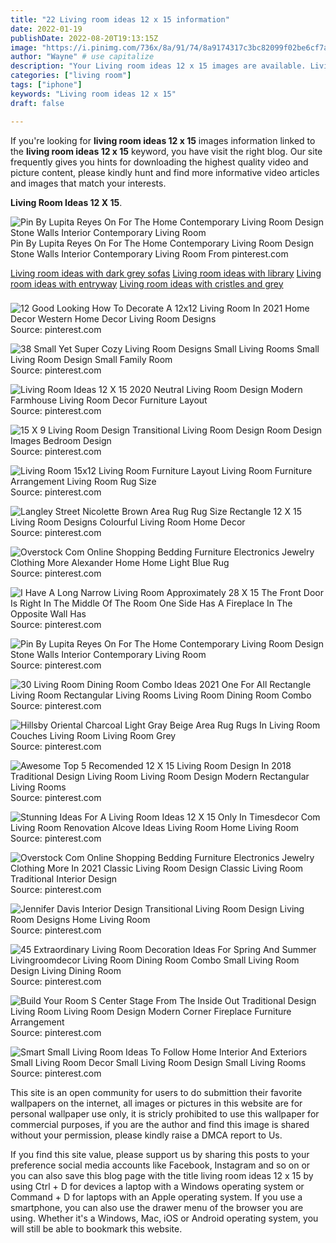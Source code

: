 ```yaml
---
title: "22 Living room ideas 12 x 15 information"
date: 2022-01-19
publishDate: 2022-08-20T19:13:15Z
image: "https://i.pinimg.com/736x/8a/91/74/8a9174317c3bc82099f02be6cf7a8b38--small-living-rooms-living-room-ideas.jpg"
author: "Wayne" # use capitalize
description: "Your Living room ideas 12 x 15 images are available. Living room ideas 12 x 15 are a topic that is being searched for and liked by netizens now. You can Find and Download the Living room ideas 12 x 15 files here. Find and Download all free vectors."
categories: ["living room"]
tags: ["iphone"]
keywords: "Living room ideas 12 x 15"
draft: false

---
```


If you're looking for **living room ideas 12 x 15** images information linked to the **living room ideas 12 x 15** keyword, you have visit the right  blog.  Our site frequently  gives you  hints  for downloading  the highest  quality video and picture  content, please kindly hunt and find more informative video articles and images  that match your interests.

**Living Room Ideas 12 X 15**. 

![Pin By Lupita Reyes On For The Home Contemporary Living Room Design Stone Walls Interior Contemporary Living Room](https://i.pinimg.com/originals/13/57/33/1357330c7e2844101d708fb1162cedc4.jpg "Pin By Lupita Reyes On For The Home Contemporary Living Room Design Stone Walls Interior Contemporary Living Room")
Pin By Lupita Reyes On For The Home Contemporary Living Room Design Stone Walls Interior Contemporary Living Room From pinterest.com

[Living room ideas with dark grey sofas](/living-room-ideas-with-dark-grey-sofas/)
[Living room ideas with library](/living-room-ideas-with-library/)
[Living room ideas with entryway](/living-room-ideas-with-entryway/)
[Living room ideas with cristles and grey](/living-room-ideas-with-cristles-and-grey/)



### 

 


![12 Good Looking How To Decorate A 12x12 Living Room In 2021 Home Decor Western Home Decor Living Room Designs](https://i.pinimg.com/236x/71/13/2f/71132fb00adcef691fd24adcb71b3487.jpg "12 Good Looking How To Decorate A 12x12 Living Room In 2021 Home Decor Western Home Decor Living Room Designs")
Source: pinterest.com

 

![38 Small Yet Super Cozy Living Room Designs Small Living Rooms Small Living Room Design Small Family Room](https://i.pinimg.com/originals/a6/3e/5f/a63e5fc2eddcc5adcdd7ef55d8d151b1.jpg "38 Small Yet Super Cozy Living Room Designs Small Living Rooms Small Living Room Design Small Family Room")
Source: pinterest.com

 

![Living Room Ideas 12 X 15 2020 Neutral Living Room Design Modern Farmhouse Living Room Decor Furniture Layout](https://i.pinimg.com/736x/c4/5f/f5/c45ff54dad9cc387118d926b1a5b618f.jpg "Living Room Ideas 12 X 15 2020 Neutral Living Room Design Modern Farmhouse Living Room Decor Furniture Layout")
Source: pinterest.com

 

![15 X 9 Living Room Design Transitional Living Room Design Room Design Images Bedroom Design](https://i.pinimg.com/736x/54/52/af/5452afc66e9fb1a05b029c83294b3d29.jpg "15 X 9 Living Room Design Transitional Living Room Design Room Design Images Bedroom Design")
Source: pinterest.com

 

![Living Room 15x12 Living Room Furniture Layout Living Room Furniture Arrangement Living Room Rug Size](https://i.pinimg.com/originals/3a/d7/20/3ad72092c99822348eff77a9a2917695.jpg "Living Room 15x12 Living Room Furniture Layout Living Room Furniture Arrangement Living Room Rug Size")
Source: pinterest.com

 

![Langley Street Nicolette Brown Area Rug Rug Size Rectangle 12 X 15 Living Room Designs Colourful Living Room Home Decor](https://i.pinimg.com/originals/2e/c9/44/2ec944c9e68a4f74de73b0fd4eb0ca3e.jpg "Langley Street Nicolette Brown Area Rug Rug Size Rectangle 12 X 15 Living Room Designs Colourful Living Room Home Decor")
Source: pinterest.com

 

![Overstock Com Online Shopping Bedding Furniture Electronics Jewelry Clothing More Alexander Home Home Light Blue Rug](https://i.pinimg.com/originals/3e/e3/e3/3ee3e376b836304f4b1b51c27eb3a625.jpg "Overstock Com Online Shopping Bedding Furniture Electronics Jewelry Clothing More Alexander Home Home Light Blue Rug")
Source: pinterest.com

 

![I Have A Long Narrow Living Room Approximately 28 X 15 The Front Door Is Right In The Middle Of The Room One Side Has A Fireplace In The Opposite Wall Has](https://i.pinimg.com/736x/23/e4/8d/23e48d6c3fe82f9c88c58355466d130e.jpg "I Have A Long Narrow Living Room Approximately 28 X 15 The Front Door Is Right In The Middle Of The Room One Side Has A Fireplace In The Opposite Wall Has")
Source: pinterest.com

 

![Pin By Lupita Reyes On For The Home Contemporary Living Room Design Stone Walls Interior Contemporary Living Room](https://i.pinimg.com/originals/13/57/33/1357330c7e2844101d708fb1162cedc4.jpg "Pin By Lupita Reyes On For The Home Contemporary Living Room Design Stone Walls Interior Contemporary Living Room")
Source: pinterest.com

 

![30 Living Room Dining Room Combo Ideas 2021 One For All Rectangle Living Room Rectangular Living Rooms Living Room Dining Room Combo](https://i.pinimg.com/736x/6e/f6/51/6ef651d0f317254c96b121a66c3b095b.jpg "30 Living Room Dining Room Combo Ideas 2021 One For All Rectangle Living Room Rectangular Living Rooms Living Room Dining Room Combo")
Source: pinterest.com

 

![Hillsby Oriental Charcoal Light Gray Beige Area Rug Rugs In Living Room Couches Living Room Living Room Grey](https://i.pinimg.com/736x/ac/f3/08/acf3082aa6f17a88e50cdf41e8175e9e.jpg "Hillsby Oriental Charcoal Light Gray Beige Area Rug Rugs In Living Room Couches Living Room Living Room Grey")
Source: pinterest.com

 

![Awesome Top 5 Recomended 12 X 15 Living Room Design In 2018 Traditional Design Living Room Living Room Design Modern Rectangular Living Rooms](https://i.pinimg.com/564x/eb/0c/83/eb0c8317c392392499f2d6e8b70340d2.jpg "Awesome Top 5 Recomended 12 X 15 Living Room Design In 2018 Traditional Design Living Room Living Room Design Modern Rectangular Living Rooms")
Source: pinterest.com

 

![Stunning Ideas For A Living Room Ideas 12 X 15 Only In Timesdecor Com Living Room Renovation Alcove Ideas Living Room Home Living Room](https://i.pinimg.com/736x/71/de/ca/71decaa9b03fc06b4cfc5d01e4dc7a87.jpg "Stunning Ideas For A Living Room Ideas 12 X 15 Only In Timesdecor Com Living Room Renovation Alcove Ideas Living Room Home Living Room")
Source: pinterest.com

 

![Overstock Com Online Shopping Bedding Furniture Electronics Jewelry Clothing More In 2021 Classic Living Room Design Classic Living Room Traditional Interior Design](https://i.pinimg.com/originals/1d/8d/dc/1d8ddcffb28d07e5f62c26d5a04d864c.jpg "Overstock Com Online Shopping Bedding Furniture Electronics Jewelry Clothing More In 2021 Classic Living Room Design Classic Living Room Traditional Interior Design")
Source: pinterest.com

 

![Jennifer Davis Interior Design Transitional Living Room Design Living Room Designs Home Living Room](https://i.pinimg.com/736x/9f/ef/84/9fef84f823de2c34e01e53533ef6d43e--living-room-gray-living-room-seating.jpg "Jennifer Davis Interior Design Transitional Living Room Design Living Room Designs Home Living Room")
Source: pinterest.com

 

![45 Extraordinary Living Room Decoration Ideas For Spring And Summer Livingroomdecor Living Room Dining Room Combo Small Living Room Design Living Dining Room](https://i.pinimg.com/736x/f9/54/d3/f954d3cba1acc430321840d5e62c4295.jpg "45 Extraordinary Living Room Decoration Ideas For Spring And Summer Livingroomdecor Living Room Dining Room Combo Small Living Room Design Living Dining Room")
Source: pinterest.com

 

![Build Your Room S Center Stage From The Inside Out Traditional Design Living Room Living Room Design Modern Corner Fireplace Furniture Arrangement](https://i.pinimg.com/736x/32/f8/84/32f8845847d154a9de311952a6848068--floor-decor-open-floor.jpg "Build Your Room S Center Stage From The Inside Out Traditional Design Living Room Living Room Design Modern Corner Fireplace Furniture Arrangement")
Source: pinterest.com

 

![Smart Small Living Room Ideas To Follow Home Interior And Exteriors Small Living Room Decor Small Living Room Design Small Living Rooms](https://i.pinimg.com/736x/8a/91/74/8a9174317c3bc82099f02be6cf7a8b38--small-living-rooms-living-room-ideas.jpg "Smart Small Living Room Ideas To Follow Home Interior And Exteriors Small Living Room Decor Small Living Room Design Small Living Rooms")
Source: pinterest.com

 

This site is an open community for users to do submittion their favorite wallpapers on the internet, all images or pictures in this website are for personal wallpaper use only, it is stricly prohibited to use this wallpaper for commercial purposes, if you are the author and find this image is shared without your permission, please kindly raise a DMCA report to Us.

If you find this site value, please support us by sharing this posts to your preference social media accounts like Facebook, Instagram and so on or you can also save this blog page with the title living room ideas 12 x 15 by using Ctrl + D for devices a laptop with a Windows operating system or Command + D for laptops with an Apple operating system. If you use a smartphone, you can also use the drawer menu of the browser you are using. Whether it's a Windows, Mac, iOS or Android operating system, you will still be able to bookmark this website.
